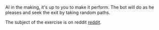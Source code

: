 AI in the making, it's up to you to make it perform. The bot will do as he pleases and seek the exit by taking random paths.

The subject of the exercise is on reddit [reddit](https://reddit.com/).
